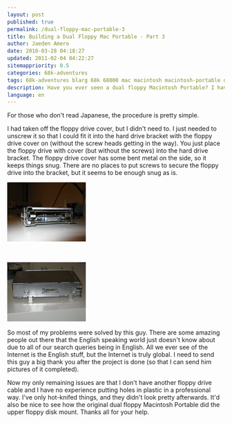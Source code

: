 ```yaml
---
layout: post
published: true
permalink: /dual-floppy-mac-portable-3
title: Building a Dual Floppy Mac Portable - Part 3
author: Jaeden Amero
date: 2010-03-28 04:18:27
updated: 2011-02-04 04:22:27
sitemappriority: 0.5
categories: 68k-adventures
tags: 68k-adventures blarg 68k 68000 mac macintosh macintosh-portable dual floppy
description: Have you ever seen a dual floppy Macintosh Portable? I haven't. Let's make one, part 3.
language: en
---
```

<p>For those who don't read Japanese, the procedure is pretty simple.</p>

<p>I had taken off the floppy drive cover, but I didn't need to. I just needed to unscrew it so that I could fit it into the hard drive bracket with the floppy drive cover on (without the screw heads getting in the way). You just place the floppy drive with cover (but without the screws) into the hard drive bracket. The floppy drive cover has some bent metal on the side, so it keeps things snug. There are no places to put screws to secure the floppy drive into the bracket, but it seems to be enough snug as is.</p>

<a href="/files/pictures/macportable_df-dual_bracketed_floppy.jpg"><img src="/files/pictures/thumb/macportable_df-dual_bracketed_floppy.jpg" alt="Dual Bracketed Floppy" /></a>

<br />

<a href="/files/pictures/macportable_df-dual_bracketed_floppy_side.jpg" class="postlink"><img src="/files/pictures/thumb/macportable_df-dual_bracketed_floppy_side.jpg" alt="Dual Bracketed Floppy Site" /></a>

<p>So most of my problems were solved by this guy. There are some amazing people out there that the English speaking world just doesn't know about due to all of our search queries being in English. All we ever see of the Internet is the English stuff, but the Internet is truly global. I need to send this guy a big thank you after the project is done (so that I can send him pictures of it completed).</p>

<p>Now my only remaining issues are that I don't have another floppy drive cable and I have no experience putting holes in plastic in a professional way. I've only hot-knifed things, and they didn't look pretty afterwards. It'd also be nice to see how the original dual floppy Macintosh Portable did the upper floppy disk mount. Thanks all for your help.</p>
